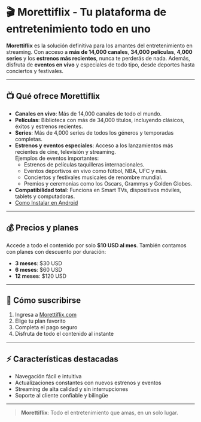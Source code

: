 # 🎬 Morettiflix - Tu plataforma de entretenimiento todo en uno

**Morettiflix** es la solución definitiva para los amantes del entretenimiento en streaming. Con acceso a **más de 14,000 canales**, **34,000 películas**, **4,000 series** y los **estrenos más recientes**, nunca te perderás de nada. Además, disfruta de **eventos en vivo** y especiales de todo tipo, desde deportes hasta conciertos y festivales.

---

## 📺 Qué ofrece Morettiflix

- **Canales en vivo**: Más de 14,000 canales de todo el mundo.
- **Películas**: Biblioteca con más de 34,000 títulos, incluyendo clásicos, éxitos y estrenos recientes.
- **Series**: Más de 4,000 series de todos los géneros y temporadas completas.
- **Estrenos y eventos especiales**: Acceso a los lanzamientos más recientes de cine, televisión y streaming.  
  Ejemplos de eventos importantes:
  - Estrenos de películas taquilleras internacionales.
  - Eventos deportivos en vivo como fútbol, NBA, UFC y más.
  - Conciertos y festivales musicales de renombre mundial.
  - Premios y ceremonias como los Oscars, Grammys y Golden Globes.
- **Compatibilidad total**: Funciona en Smart TVs, dispositivos móviles, tablets y computadoras.
- [Como Instalar en Android](https://morettiflix.com/instalar-iptv-latino-en-android/)


---

## 💰 Precios y planes

Accede a todo el contenido por solo **$10 USD al mes**. También contamos con planes con descuento por duración:

- **3 meses**: $30 USD
- **6 meses**: $60 USD
- **12 meses**: $120 USD

---

## 🚀 Cómo suscribirse

1. Ingresa a [Morettiflix.com](https://morettiflix.com)  
2. Elige tu plan favorito  
3. Completa el pago seguro  
4. Disfruta de todo el contenido al instante  

---

## ⚡ Características destacadas

- Navegación fácil e intuitiva  
- Actualizaciones constantes con nuevos estrenos y eventos  
- Streaming de alta calidad y sin interrupciones  
- Soporte al cliente confiable y bilingüe  

---

> **Morettiflix**: Todo el entretenimiento que amas, en un solo lugar.
